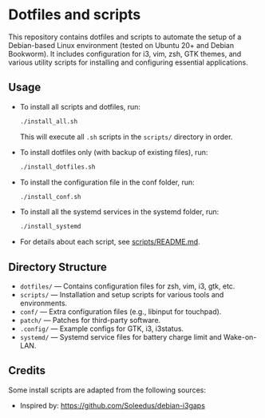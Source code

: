 # Dotfiles and scripts

This repository contains dotfiles and scripts to automate the setup of a Debian-based Linux environment (tested on Ubuntu 20+ and Debian Bookworm). It includes configuration for i3, vim, zsh, GTK themes, and various utility scripts for installing and configuring essential applications.

## Usage

- To install all scripts and dotfiles, run:
  ```sh
  ./install_all.sh
  ```
  This will execute all `.sh` scripts in the `scripts/` directory in order.

- To install dotfiles only (with backup of existing files), run:
  ```sh
  ./install_dotfiles.sh
  ```

- To install the configuration file in the conf folder, run:
  ```sh
  ./install_conf.sh
  ```

- To install all the systemd services in the systemd folder, run:
  ```sh
  ./install_systemd
  ```

- For details about each script, see [scripts/README.md](scripts/README.md).

## Directory Structure

- `dotfiles/` — Contains configuration files for zsh, vim, i3, gtk, etc.
- `scripts/` — Installation and setup scripts for various tools and environments.
- `conf/` — Extra configuration files (e.g., libinput for touchpad).
- `patch/` — Patches for third-party software.
- `.config/` — Example configs for GTK, i3, i3status.
- `systemd/` — Systemd service files for battery charge limit and Wake-on-LAN.

## Credits

Some install scripts are adapted from the following sources:  
- Inspired by: https://github.com/Soleedus/debian-i3gaps
